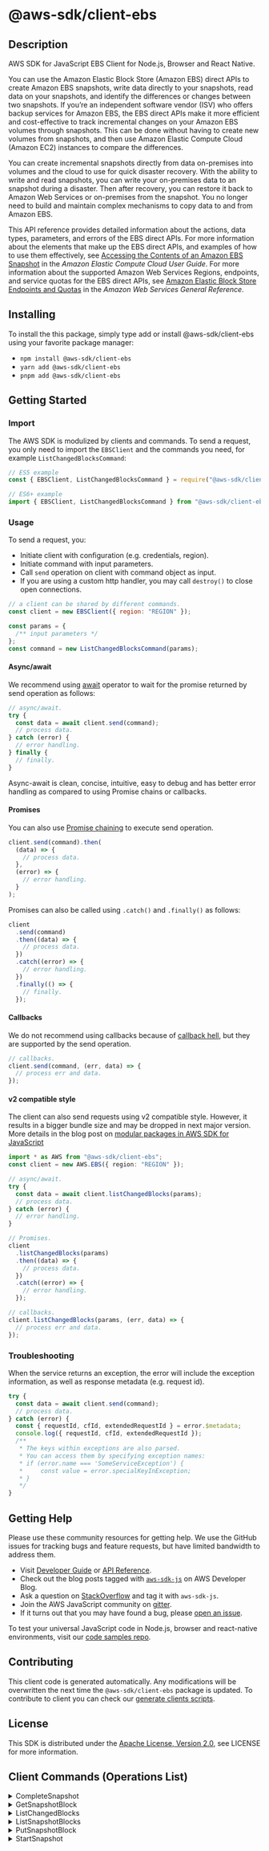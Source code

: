 <!-- generated file, do not edit directly -->

# @aws-sdk/client-ebs

## Description

AWS SDK for JavaScript EBS Client for Node.js, Browser and React Native.

<p>You can use the Amazon Elastic Block Store (Amazon EBS) direct APIs to create Amazon EBS snapshots, write data directly to
your snapshots, read data on your snapshots, and identify the differences or changes between
two snapshots. If you’re an independent software vendor (ISV) who offers backup services for
Amazon EBS, the EBS direct APIs make it more efficient and cost-effective to track incremental changes on
your Amazon EBS volumes through snapshots. This can be done without having to create new volumes
from snapshots, and then use Amazon Elastic Compute Cloud (Amazon EC2) instances to compare the differences.</p>
<p>You can create incremental snapshots directly from data on-premises into volumes and the
cloud to use for quick disaster recovery. With the ability to write and read snapshots, you can
write your on-premises data to an snapshot during a disaster. Then after recovery, you can
restore it back to Amazon Web Services or on-premises from the snapshot. You no longer need to build and
maintain complex mechanisms to copy data to and from Amazon EBS.</p>
<p>This API reference provides detailed information about the actions, data types,
parameters, and errors of the EBS direct APIs. For more information about the elements that
make up the EBS direct APIs, and examples of how to use them effectively, see <a href="https://docs.aws.amazon.com/AWSEC2/latest/UserGuide/ebs-accessing-snapshot.html">Accessing the Contents of an Amazon EBS Snapshot</a> in the <i>Amazon Elastic Compute Cloud User
Guide</i>. For more information about the supported Amazon Web Services Regions, endpoints,
and service quotas for the EBS direct APIs, see <a href="https://docs.aws.amazon.com/general/latest/gr/ebs-service.html">Amazon Elastic Block Store Endpoints and Quotas</a> in
the <i>Amazon Web Services General Reference</i>.</p>

## Installing

To install the this package, simply type add or install @aws-sdk/client-ebs
using your favorite package manager:

- `npm install @aws-sdk/client-ebs`
- `yarn add @aws-sdk/client-ebs`
- `pnpm add @aws-sdk/client-ebs`

## Getting Started

### Import

The AWS SDK is modulized by clients and commands.
To send a request, you only need to import the `EBSClient` and
the commands you need, for example `ListChangedBlocksCommand`:

```js
// ES5 example
const { EBSClient, ListChangedBlocksCommand } = require("@aws-sdk/client-ebs");
```

```ts
// ES6+ example
import { EBSClient, ListChangedBlocksCommand } from "@aws-sdk/client-ebs";
```

### Usage

To send a request, you:

- Initiate client with configuration (e.g. credentials, region).
- Initiate command with input parameters.
- Call `send` operation on client with command object as input.
- If you are using a custom http handler, you may call `destroy()` to close open connections.

```js
// a client can be shared by different commands.
const client = new EBSClient({ region: "REGION" });

const params = {
  /** input parameters */
};
const command = new ListChangedBlocksCommand(params);
```

#### Async/await

We recommend using [await](https://developer.mozilla.org/en-US/docs/Web/JavaScript/Reference/Operators/await)
operator to wait for the promise returned by send operation as follows:

```js
// async/await.
try {
  const data = await client.send(command);
  // process data.
} catch (error) {
  // error handling.
} finally {
  // finally.
}
```

Async-await is clean, concise, intuitive, easy to debug and has better error handling
as compared to using Promise chains or callbacks.

#### Promises

You can also use [Promise chaining](https://developer.mozilla.org/en-US/docs/Web/JavaScript/Guide/Using_promises#chaining)
to execute send operation.

```js
client.send(command).then(
  (data) => {
    // process data.
  },
  (error) => {
    // error handling.
  }
);
```

Promises can also be called using `.catch()` and `.finally()` as follows:

```js
client
  .send(command)
  .then((data) => {
    // process data.
  })
  .catch((error) => {
    // error handling.
  })
  .finally(() => {
    // finally.
  });
```

#### Callbacks

We do not recommend using callbacks because of [callback hell](http://callbackhell.com/),
but they are supported by the send operation.

```js
// callbacks.
client.send(command, (err, data) => {
  // process err and data.
});
```

#### v2 compatible style

The client can also send requests using v2 compatible style.
However, it results in a bigger bundle size and may be dropped in next major version. More details in the blog post
on [modular packages in AWS SDK for JavaScript](https://aws.amazon.com/blogs/developer/modular-packages-in-aws-sdk-for-javascript/)

```ts
import * as AWS from "@aws-sdk/client-ebs";
const client = new AWS.EBS({ region: "REGION" });

// async/await.
try {
  const data = await client.listChangedBlocks(params);
  // process data.
} catch (error) {
  // error handling.
}

// Promises.
client
  .listChangedBlocks(params)
  .then((data) => {
    // process data.
  })
  .catch((error) => {
    // error handling.
  });

// callbacks.
client.listChangedBlocks(params, (err, data) => {
  // process err and data.
});
```

### Troubleshooting

When the service returns an exception, the error will include the exception information,
as well as response metadata (e.g. request id).

```js
try {
  const data = await client.send(command);
  // process data.
} catch (error) {
  const { requestId, cfId, extendedRequestId } = error.$metadata;
  console.log({ requestId, cfId, extendedRequestId });
  /**
   * The keys within exceptions are also parsed.
   * You can access them by specifying exception names:
   * if (error.name === 'SomeServiceException') {
   *     const value = error.specialKeyInException;
   * }
   */
}
```

## Getting Help

Please use these community resources for getting help.
We use the GitHub issues for tracking bugs and feature requests, but have limited bandwidth to address them.

- Visit [Developer Guide](https://docs.aws.amazon.com/sdk-for-javascript/v3/developer-guide/welcome.html)
  or [API Reference](https://docs.aws.amazon.com/AWSJavaScriptSDK/v3/latest/index.html).
- Check out the blog posts tagged with [`aws-sdk-js`](https://aws.amazon.com/blogs/developer/tag/aws-sdk-js/)
  on AWS Developer Blog.
- Ask a question on [StackOverflow](https://stackoverflow.com/questions/tagged/aws-sdk-js) and tag it with `aws-sdk-js`.
- Join the AWS JavaScript community on [gitter](https://gitter.im/aws/aws-sdk-js-v3).
- If it turns out that you may have found a bug, please [open an issue](https://github.com/aws/aws-sdk-js-v3/issues/new/choose).

To test your universal JavaScript code in Node.js, browser and react-native environments,
visit our [code samples repo](https://github.com/aws-samples/aws-sdk-js-tests).

## Contributing

This client code is generated automatically. Any modifications will be overwritten the next time the `@aws-sdk/client-ebs` package is updated.
To contribute to client you can check our [generate clients scripts](https://github.com/aws/aws-sdk-js-v3/tree/main/scripts/generate-clients).

## License

This SDK is distributed under the
[Apache License, Version 2.0](http://www.apache.org/licenses/LICENSE-2.0),
see LICENSE for more information.

## Client Commands (Operations List)

<details>
<summary>
CompleteSnapshot
</summary>

[Command API Reference](https://docs.aws.amazon.com/AWSJavaScriptSDK/v3/latest/client/ebs/command/CompleteSnapshotCommand/) / [Input](https://docs.aws.amazon.com/AWSJavaScriptSDK/v3/latest/Package/-aws-sdk-client-ebs/Interface/CompleteSnapshotCommandInput/) / [Output](https://docs.aws.amazon.com/AWSJavaScriptSDK/v3/latest/Package/-aws-sdk-client-ebs/Interface/CompleteSnapshotCommandOutput/)

</details>
<details>
<summary>
GetSnapshotBlock
</summary>

[Command API Reference](https://docs.aws.amazon.com/AWSJavaScriptSDK/v3/latest/client/ebs/command/GetSnapshotBlockCommand/) / [Input](https://docs.aws.amazon.com/AWSJavaScriptSDK/v3/latest/Package/-aws-sdk-client-ebs/Interface/GetSnapshotBlockCommandInput/) / [Output](https://docs.aws.amazon.com/AWSJavaScriptSDK/v3/latest/Package/-aws-sdk-client-ebs/Interface/GetSnapshotBlockCommandOutput/)

</details>
<details>
<summary>
ListChangedBlocks
</summary>

[Command API Reference](https://docs.aws.amazon.com/AWSJavaScriptSDK/v3/latest/client/ebs/command/ListChangedBlocksCommand/) / [Input](https://docs.aws.amazon.com/AWSJavaScriptSDK/v3/latest/Package/-aws-sdk-client-ebs/Interface/ListChangedBlocksCommandInput/) / [Output](https://docs.aws.amazon.com/AWSJavaScriptSDK/v3/latest/Package/-aws-sdk-client-ebs/Interface/ListChangedBlocksCommandOutput/)

</details>
<details>
<summary>
ListSnapshotBlocks
</summary>

[Command API Reference](https://docs.aws.amazon.com/AWSJavaScriptSDK/v3/latest/client/ebs/command/ListSnapshotBlocksCommand/) / [Input](https://docs.aws.amazon.com/AWSJavaScriptSDK/v3/latest/Package/-aws-sdk-client-ebs/Interface/ListSnapshotBlocksCommandInput/) / [Output](https://docs.aws.amazon.com/AWSJavaScriptSDK/v3/latest/Package/-aws-sdk-client-ebs/Interface/ListSnapshotBlocksCommandOutput/)

</details>
<details>
<summary>
PutSnapshotBlock
</summary>

[Command API Reference](https://docs.aws.amazon.com/AWSJavaScriptSDK/v3/latest/client/ebs/command/PutSnapshotBlockCommand/) / [Input](https://docs.aws.amazon.com/AWSJavaScriptSDK/v3/latest/Package/-aws-sdk-client-ebs/Interface/PutSnapshotBlockCommandInput/) / [Output](https://docs.aws.amazon.com/AWSJavaScriptSDK/v3/latest/Package/-aws-sdk-client-ebs/Interface/PutSnapshotBlockCommandOutput/)

</details>
<details>
<summary>
StartSnapshot
</summary>

[Command API Reference](https://docs.aws.amazon.com/AWSJavaScriptSDK/v3/latest/client/ebs/command/StartSnapshotCommand/) / [Input](https://docs.aws.amazon.com/AWSJavaScriptSDK/v3/latest/Package/-aws-sdk-client-ebs/Interface/StartSnapshotCommandInput/) / [Output](https://docs.aws.amazon.com/AWSJavaScriptSDK/v3/latest/Package/-aws-sdk-client-ebs/Interface/StartSnapshotCommandOutput/)

</details>
